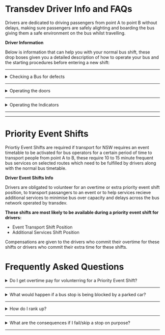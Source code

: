 # Transdev Driver Info and FAQs

Drivers are dedicated to driving passengers from point A to point B without delays, making sure passengers are safely alighting and boarding the bus giving them a safe environment on the bus whilst travelling. 

**Driver Information**

Below is information that can help you with your normal bus shift, these drop boses given you a detailed description of how to operate your bus and the starting procedures before entering a new shift:

----------------

<details>
<summary>Checking a Bus for defects</summary>
<br>
Checking a bus for defects is important to give passengers a feeling that they are safe on the bus and that it is operational, checking for defects can be anything for faulty bus stop buttons and passenger bus doors. 

Drivers should first check the exterior of the bus: 
- Checking the indicators
- Checking the doors work
- Checking around the buses exterior frame for damages
- Checking that the bus is clean on the inside
</details>

----------------

<details>
<summary>Operating the doors</summary>
<br>
The doors can be operated by checking your driver dash or the driver control panel on the driver cab roof, the doors are labelled as doors and are also labelled as rear and front to help you with the door controls.

Drivers should check if the doors and closed before continuing to drive to the next stop or destination.
</details>


----------------

<details>
<summary>Operating the Indicators</summary>
<br>
The indicators are important when alighting and boarding passangers, the left indicator must be turned on when pulling to a bus stop and right to allow commuters to stop and allow you to exit the bus stop.

***Keybinds:***
 
`X` for Hazards
 
`Z` for Left
 
`C` for Right
</details>

----------------
----------------
# Priority Event Shifts

Priortiy Event Shifts are required if transport for NSW requires an event timetable to be activated for bus operators for a certain period of time to transport people from point A to B, these require 10 to 15 minute frequent bus services on selected routes which need to be fulfilled by drivers along with the normal bus timetable.

**Driver Event Shifts Info**

Drivers are obligated to volunteer for an overtime or extra priority event shift position, to transport passangers to an event or to help services recieve additional services to minimise bus over capacity and delays across the bus network operated by transdev.

**These shifts are most likely to be available during a priority event shift for drivers:**

- Event Transport Shift Position
- Additional Services Shift Position

Compensations are given to the drivers who commit their overtime for these shifts or drivers who commit their extra time for these shifts.

# Frequently Asked Questions

<details>
<summary>Do I get overtime pay for volunterring for a Priority Event Shift?</summary>
<br>
Yes, it will take 24 hours for it to apply to your balance.
</details>

----------------

<details>
<summary>What would happen if a bus stop is being blocked by a parked car?</summary>
<br>
Alight and board passangers firstly and then notify police about the illegally parked car, police will tow the car once you have notified them.
</details>

----------------

<details>
<summary>How do I rank up?</summary>
<br>
It depending on your acitivity and your duties you commit to, the Bus Operations Team makes that decision and tells the General Manager about it which will be considered effectively.
</details>

----------------

<details>
<summary>What are the consequences if I fail/skip a stop on purpose?</summary>
<br>
You will be given a warning about the incident and if you do it again, a possible demotion to transport officer of awaiting placement may be imminent.
</details>

----------------
